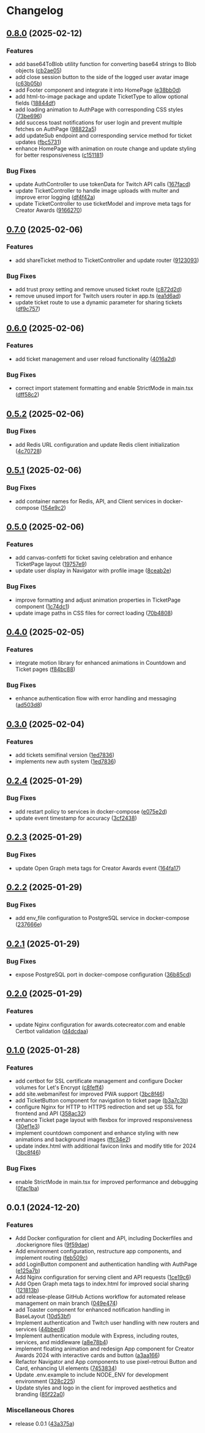 # Changelog

## [0.8.0](https://github.com/khancerberus/creator-awards-reforged/compare/v0.7.0...v0.8.0) (2025-02-12)


### Features

* add base64ToBlob utility function for converting base64 strings to Blob objects ([cb2ae05](https://github.com/khancerberus/creator-awards-reforged/commit/cb2ae058879f9c8d7e17d1922280890ad8d535a5))
* add close session button to the side of the logged user avatar image ([c63b05b](https://github.com/khancerberus/creator-awards-reforged/commit/c63b05b6329ec9294266e2d7e0c02b78a50bd7d0))
* add Footer component and integrate it into HomePage ([e38bb0d](https://github.com/khancerberus/creator-awards-reforged/commit/e38bb0d1ccac1926e5764501bb6329eb19fa4635))
* add html-to-image package and update TicketType to allow optional fields ([18844df](https://github.com/khancerberus/creator-awards-reforged/commit/18844dfab0a5d30314b2aff03c0fa9ef669018ce))
* add loading animation to AuthPage with corresponding CSS styles ([73be696](https://github.com/khancerberus/creator-awards-reforged/commit/73be69649211015d4eb369117cd68403e6662e22))
* add success toast notifications for user login and prevent multiple fetches on AuthPage ([98822a5](https://github.com/khancerberus/creator-awards-reforged/commit/98822a5ed2078630fef5410fc84c466986021af7))
* add updateSub endpoint and corresponding service method for ticket updates ([fbc5731](https://github.com/khancerberus/creator-awards-reforged/commit/fbc5731901ef0feba13036ab715f063313d3d9e4))
* enhance HomePage with animation on route change and update styling for better responsiveness ([c151181](https://github.com/khancerberus/creator-awards-reforged/commit/c151181e5fc9a5df0a4eb36dc9f82d04d159ebd4))


### Bug Fixes

* update AuthController to use tokenData for Twitch API calls ([167facd](https://github.com/khancerberus/creator-awards-reforged/commit/167facd1dccece09bf26f0df5de910160959aaad))
* update TicketController to handle image uploads with multer and improve error logging ([df4f42a](https://github.com/khancerberus/creator-awards-reforged/commit/df4f42af2cea2cb20b8cc42298942c21c56b8a64))
* update TicketController to use ticketModel and improve meta tags for Creator Awards ([9166270](https://github.com/khancerberus/creator-awards-reforged/commit/9166270ad73622b8fd48893ec7dac2e227e2c8a6))

## [0.7.0](https://github.com/khancerberus/creator-awards-reforged/compare/v0.6.0...v0.7.0) (2025-02-06)


### Features

* add shareTicket method to TicketController and update router ([9123093](https://github.com/khancerberus/creator-awards-reforged/commit/91230939ef18ec2cc5a909671b6d5f21a5a62103))


### Bug Fixes

* add trust proxy setting and remove unused ticket route ([c872d2d](https://github.com/khancerberus/creator-awards-reforged/commit/c872d2d7c1526a9f290074192d26fc0d4fb1d441))
* remove unused import for Twitch users router in app.ts ([ea1d6ad](https://github.com/khancerberus/creator-awards-reforged/commit/ea1d6ad5928ed6c955f7e380e933c06344b4b233))
* update ticket route to use a dynamic parameter for sharing tickets ([df9c757](https://github.com/khancerberus/creator-awards-reforged/commit/df9c757ad9807379851582c42a41a402aa7faf1a))

## [0.6.0](https://github.com/khancerberus/creator-awards-reforged/compare/v0.5.2...v0.6.0) (2025-02-06)


### Features

* add ticket management and user reload functionality ([4016a2d](https://github.com/khancerberus/creator-awards-reforged/commit/4016a2dacd67ff0b97b3a1dbe3c2b1348524c658))


### Bug Fixes

* correct import statement formatting and enable StrictMode in main.tsx ([dff58c2](https://github.com/khancerberus/creator-awards-reforged/commit/dff58c2a41853ee084baa844cc7853492263e7a8))

## [0.5.2](https://github.com/khancerberus/creator-awards-reforged/compare/v0.5.1...v0.5.2) (2025-02-06)


### Bug Fixes

* add Redis URL configuration and update Redis client initialization ([4c70728](https://github.com/khancerberus/creator-awards-reforged/commit/4c707285c499cc9784ca89be10cf47ced9900ea5))

## [0.5.1](https://github.com/khancerberus/creator-awards-reforged/compare/v0.5.0...v0.5.1) (2025-02-06)


### Bug Fixes

* add container names for Redis, API, and Client services in docker-compose ([154e9c2](https://github.com/khancerberus/creator-awards-reforged/commit/154e9c23880a75416b24c5351e91ce783e7ab01b))

## [0.5.0](https://github.com/khancerberus/creator-awards-reforged/compare/v0.4.0...v0.5.0) (2025-02-06)


### Features

* add canvas-confetti for ticket saving celebration and enhance TicketPage layout ([19757e9](https://github.com/khancerberus/creator-awards-reforged/commit/19757e95ab8f2b2eeed7e3dd93a125938bdeeb89))
* update user display in Navigator with profile image ([8ceab2e](https://github.com/khancerberus/creator-awards-reforged/commit/8ceab2e67ce7ee6fee607d529ef187ef0509981b))


### Bug Fixes

* improve formatting and adjust animation properties in TicketPage component ([1c74dc1](https://github.com/khancerberus/creator-awards-reforged/commit/1c74dc113cf51ae7133c3ce65cc3ad0f61b1e6c0))
* update image paths in CSS files for correct loading ([70b4808](https://github.com/khancerberus/creator-awards-reforged/commit/70b480821778a0af2e7365d3ebffde66a841d279))

## [0.4.0](https://github.com/khancerberus/creator-awards-reforged/compare/v0.3.0...v0.4.0) (2025-02-05)


### Features

* integrate motion library for enhanced animations in Countdown and Ticket pages ([f84bc88](https://github.com/khancerberus/creator-awards-reforged/commit/f84bc88d19d80abe36880da22ffbe653bd296fa0))


### Bug Fixes

* enhance authentication flow with error handling and messaging ([ad503d8](https://github.com/khancerberus/creator-awards-reforged/commit/ad503d87924cf49428ae41906514c795c0576528))

## [0.3.0](https://github.com/khancerberus/creator-awards-reforged/compare/v0.2.4...v0.3.0) (2025-02-04)


### Features

* add tickets semifinal version ([1ed7836](https://github.com/khancerberus/creator-awards-reforged/commit/1ed7836a6d154800440900e33e9b464bc468d55a))
* implements new auth system ([1ed7836](https://github.com/khancerberus/creator-awards-reforged/commit/1ed7836a6d154800440900e33e9b464bc468d55a))

## [0.2.4](https://github.com/khancerberus/creator-awards-reforged/compare/v0.2.3...v0.2.4) (2025-01-29)


### Bug Fixes

* add restart policy to services in docker-compose ([e075e2d](https://github.com/khancerberus/creator-awards-reforged/commit/e075e2d2443a587ef41297d343eac7fa2fe100d5))
* update event timestamp for accuracy ([3cf2438](https://github.com/khancerberus/creator-awards-reforged/commit/3cf2438c35d2d5ccfb1e502929efdf378271121b))

## [0.2.3](https://github.com/khancerberus/creator-awards-reforged/compare/v0.2.2...v0.2.3) (2025-01-29)


### Bug Fixes

* update Open Graph meta tags for Creator Awards event ([164fa17](https://github.com/khancerberus/creator-awards-reforged/commit/164fa177be41ef0cb4667915e21a7856998dc30f))

## [0.2.2](https://github.com/khancerberus/creator-awards-reforged/compare/v0.2.1...v0.2.2) (2025-01-29)


### Bug Fixes

* add env_file configuration to PostgreSQL service in docker-compose ([237666e](https://github.com/khancerberus/creator-awards-reforged/commit/237666e347be956ac5de3676b451d3cf6ebda593))

## [0.2.1](https://github.com/khancerberus/creator-awards-reforged/compare/v0.2.0...v0.2.1) (2025-01-29)


### Bug Fixes

* expose PostgreSQL port in docker-compose configuration ([36b85cd](https://github.com/khancerberus/creator-awards-reforged/commit/36b85cd4d52725f97708fede5946ab1fa9e0eca6))

## [0.2.0](https://github.com/khancerberus/creator-awards-reforged/compare/v0.1.0...v0.2.0) (2025-01-29)


### Features

* update Nginx configuration for awards.cotecreator.com and enable Certbot validation ([d4dcdaa](https://github.com/khancerberus/creator-awards-reforged/commit/d4dcdaae173e3103999439b95d6a943b0293375f))

## [0.1.0](https://github.com/khancerberus/creator-awards-reforged/compare/v0.0.1...v0.1.0) (2025-01-28)


### Features

* add certbot for SSL certificate management and configure Docker volumes for Let's Encrypt ([c8feff4](https://github.com/khancerberus/creator-awards-reforged/commit/c8feff4ae689eb46b8f68ccf38738b7123f2a3f8))
* add site.webmanifest for improved PWA support ([3bc8f46](https://github.com/khancerberus/creator-awards-reforged/commit/3bc8f4623c9009ec405c5ba46400d70fcd6becf1))
* add TicketButton component for navigation to ticket page ([b3a7c3b](https://github.com/khancerberus/creator-awards-reforged/commit/b3a7c3bd52937ae9985a69bca376fcd77795b168))
* configure Nginx for HTTP to HTTPS redirection and set up SSL for frontend and API ([358ac32](https://github.com/khancerberus/creator-awards-reforged/commit/358ac3203504add6a52d8a59ed2bc09f01fb3787))
* enhance Ticket page layout with flexbox for improved responsiveness ([30ef1e3](https://github.com/khancerberus/creator-awards-reforged/commit/30ef1e3d8b180121b052839b2c5c219ebac0618d))
* implement countdown component and enhance styling with new animations and background images ([ffc34e2](https://github.com/khancerberus/creator-awards-reforged/commit/ffc34e2dae632a75f307d8c4b9db870d95582960))
* update index.html with additional favicon links and modify title for 2024 ([3bc8f46](https://github.com/khancerberus/creator-awards-reforged/commit/3bc8f4623c9009ec405c5ba46400d70fcd6becf1))


### Bug Fixes

* enable StrictMode in main.tsx for improved performance and debugging ([0fac1ba](https://github.com/khancerberus/creator-awards-reforged/commit/0fac1ba49b54cc4902fcb0a15fbfa1d40f8c8a6a))

## 0.0.1 (2024-12-20)


### Features

* Add Docker configuration for client and API, including Dockerfiles and .dockerignore files ([9f59dae](https://github.com/khancerberus/creator-awards-reforged/commit/9f59dae420bfe33a8ccf9b335d52d5d7209abda1))
* Add environment configuration, restructure app components, and implement routing ([feb509c](https://github.com/khancerberus/creator-awards-reforged/commit/feb509ccc580d99927164f3ee5576d9285dda429))
* add LoginButton component and authentication handling with AuthPage ([e125a7b](https://github.com/khancerberus/creator-awards-reforged/commit/e125a7bd2f41b509cfd77ef8f8984f8139dbc1b5))
* Add Nginx configuration for serving client and API requests ([1ce19c6](https://github.com/khancerberus/creator-awards-reforged/commit/1ce19c698aae90a47182beff4e520d698f8aa96b))
* Add Open Graph meta tags to index.html for improved social sharing ([121813b](https://github.com/khancerberus/creator-awards-reforged/commit/121813b35e2fc9af5118f812d9333ecf4cd565a1))
* add release-please GitHub Actions workflow for automated release management on main branch ([049e474](https://github.com/khancerberus/creator-awards-reforged/commit/049e474f1e317e98f645934873975292137b1dc5))
* add Toaster component for enhanced notification handling in BaseLayout ([10d53bf](https://github.com/khancerberus/creator-awards-reforged/commit/10d53bfe6f91f970c793359aba37c6a2794ba8b4))
* Implement authentication and Twitch user handling with new routers and services ([44bbec8](https://github.com/khancerberus/creator-awards-reforged/commit/44bbec899958f42343734b7542d756f8b60de782))
* Implement authentication module with Express, including routes, services, and middleware ([a8e78b4](https://github.com/khancerberus/creator-awards-reforged/commit/a8e78b4071b8a4fabd21470840507066ea8c1bc7))
* implement floating animation and redesign App component for Creator Awards 2024 with interactive cards and button ([a3aa166](https://github.com/khancerberus/creator-awards-reforged/commit/a3aa1662396f46c65296ba5d38f420fb5653f132))
* Refactor Navigator and App components to use pixel-retroui Button and Card, enhancing UI elements ([7453834](https://github.com/khancerberus/creator-awards-reforged/commit/74538346311561b687a754ebcf13d1c2e92526b1))
* Update .env.example to include NODE_ENV for development environment ([328c225](https://github.com/khancerberus/creator-awards-reforged/commit/328c22539e524716d2d7b062f8618a371d96996d))
* Update styles and logo in the client for improved aesthetics and branding ([85f22a0](https://github.com/khancerberus/creator-awards-reforged/commit/85f22a0551aa172c73e67419a090c0234aebc4ba))


### Miscellaneous Chores

* release 0.0.1 ([43a375a](https://github.com/khancerberus/creator-awards-reforged/commit/43a375a4f4ea00aacae069555233d99b1c6e440b))
